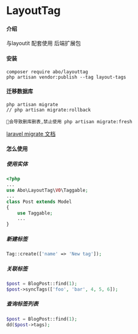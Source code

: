 # LayoutTag

#### 介绍
与layoutit 配套使用 后端扩展包

#### 安装
```shell
composer require abo/layouttag
php artisan vendor:publish --tag layout-tags
```

#### 迁移数据库
```shell
php artisan migrate
// php artisan migrate:rollback

🚫会导致删库删表,禁止使用 php artisan migrate:fresh
```
[laravel migrate 文档](https://learnku.com/docs/laravel/5.5/migrations/1329)

#### 怎么使用
##### 使用实体
````php
<?php
...
use Abo\LayoutTag\V0\Taggable;
...
class Post extends Model
{
    use Taggable;
    ...
}
````

##### 新建标签
```php
Tag::create(['name' => 'New tag']);
```
##### 关联标签
```php
$post = BlogPost::find(1);
$post->syncTags(['foo', 'bar', 4, 5, 6]);
```
##### 查询标签列表
```php
$post = BlogPost::find(1);
dd($post->tags);
```
